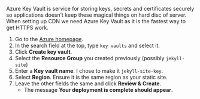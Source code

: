 Azure Key Vault is service for storing keys, secrets and certificates securely so applications doesn’t keep these magical things on hard disc of server. When setting up CDN we need Azure Key Vault as it is the fastest way to get HTTPS work.


1. Go to the [Azure homepage](https://azure.microsoft.com).
1. In the search field at the top, type `key vaults` and select it.
1. Click **Create key vault**.
1. Select the **Resource Group** you created previously (possibly `jekyll-site`)
1. Enter a **Key vault name**. I chose to make it `jekyll-site-key`.
1. Select **Region**. Ensure it is the same region as your static site. <!--warning -->
1. Leave the other fields the same and click **Review & Create**.
   - The message **Your deployment is complete should appear**.

<!-- I do not think you want to do this twice, only for sita.aero. GOing to talk to Doug first to get his opinion>